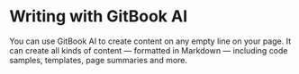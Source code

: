 # Writing with GitBook AI

<p> You can use GitBook AI to create content on any empty line on your page. It can create all kinds of content — formatted in Markdown — including code samples, templates, page summaries and more. </p>